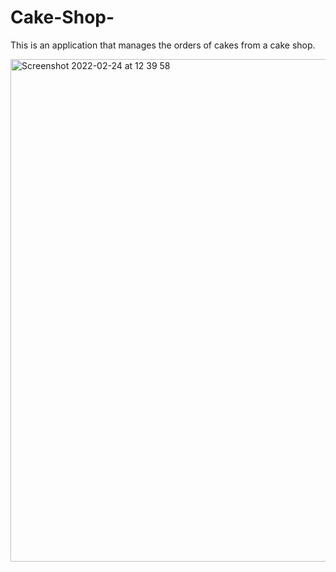 # Cake-Shop-
This is an application that manages the orders of cakes from a cake shop.

<img width="804" alt="Screenshot 2022-02-24 at 12 39 58" src="https://user-images.githubusercontent.com/81853291/155510015-44a73a4d-e931-4a83-ae99-8a39d52c6d31.png">
